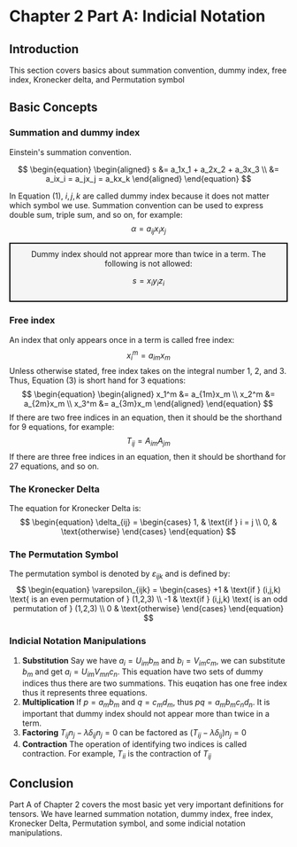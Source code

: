 # Chapter 2 Part A: Indicial Notation

## Introduction

This section covers basics about summation convention, dummy index, free index, Kronecker delta, and Permutation symbol

## Basic Concepts

### Summation and dummy index

Einstein's summation convention.

<!-- equation with equal sign aligned btween multiple lines -->
$$
\begin{equation}
  \begin{aligned}
  s &= a_1x_1 + a_2x_2 + a_3x_3 \\
    &= a_ix_i = a_jx_j = a_kx_k
  \end{aligned}
\end{equation}
$$

In Equation (1), $i, j, k$ are called dummy index because it does not matter which symbol we use. Summation convention can be used to express double sum, triple sum, and so on, for example:
$$
  \begin{equation}
    α = a_{ij}x_ix_j
  \end{equation}
$$

<div align="center" style="border: 2px solid black; background-color: #F5F5F5; padding: 10px;">
Dummy index should not apprear more than twice in a term. The following is not allowed:

$$
s = x_i y_i z_i
$$
</div>

### Free index

An index that only appears once in a term is called free index:
$$
\begin{equation}
x_i^m = a_{im}x_m
\end{equation}
$$
Unless otherwise stated, free index takes on the integral number 1, 2, and 3. Thus, Equation (3) is short hand for 3 equations:
$$
\begin{equation}
  \begin{aligned}
    x_1^m &= a_{1m}x_m \\
    x_2^m &= a_{2m}x_m \\
    x_3^m &= a_{3m}x_m
  \end{aligned}
\end{equation}
$$
If there are two free indices in an equation, then it should be the shorthand for 9 equations, for example:
$$
\begin{equation}
  T_{ij} = A_{im}A_{jm}
\end{equation}
$$
If there are three free indices in an equation, then it should be shorthand for 27 equations, and so on.

### The Kronecker Delta

The equation for Kronecker Delta is:
$$
\begin{equation}
  \delta_{ij} = \begin{cases}
                  1, & \text{if } i = j \\
                  0, & \text{otherwise}
                \end{cases}
\end{equation}
$$

### The Permutation Symbol

The permutation symbol is denoted by $ɛ_{ijk}$ and is defined by:
$$
\begin{equation}
  \varepsilon_{ijk} = \begin{cases}
  +1 & \text{if } (i,j,k) \text{ is an even permutation of } (1,2,3) \\
  -1 & \text{if } (i,j,k) \text{ is an odd permutation of } (1,2,3) \\
  0 & \text{otherwise}
  \end{cases}
\end{equation}
$$

### Indicial Notation Manipulations

1. **Substitution**
Say we have $a_i = U_{im}b_{m}$ and $b_i = V_{im}c_m$, we can substitute $b_m$ and get $a_i = U_{im}V_{mn}c_n$. This equation have two sets of dummy indices thus there are two summations. This euqation has one free index thus it represents three equations.
2. **Multiplication**
If $p=a_m b_m$ and $q = c_m d_m$, thus $pq = a_m b_m c_n d_n$. It is important that dummy index should not appear more than twice in a term.
3. **Factoring**
$T_{ij} n_j - λ δ_{ij} n_j = 0$ can be factored as $(T_{ij} - λ δ_{ij}) n_j = 0$
4. **Contraction**
The operation of identifying two indices is called contraction. For example, $T_{ii}$ is the contraction of $T_{ij}$


## Conclusion

Part A of Chapter 2 covers the most basic yet very important definitions for tensors. We have learned summation notation, dummy index, free index, Kronecker Delta, Permutation symbol, and some indicial notation manipulations. 
